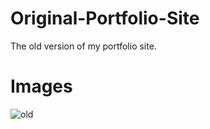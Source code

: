 # Original-Portfolio-Site
The old version of my portfolio site.

# Images
![old](https://user-images.githubusercontent.com/61069716/197931370-8cfb62bd-89a6-4efd-99b4-f225e34b42e1.png)
